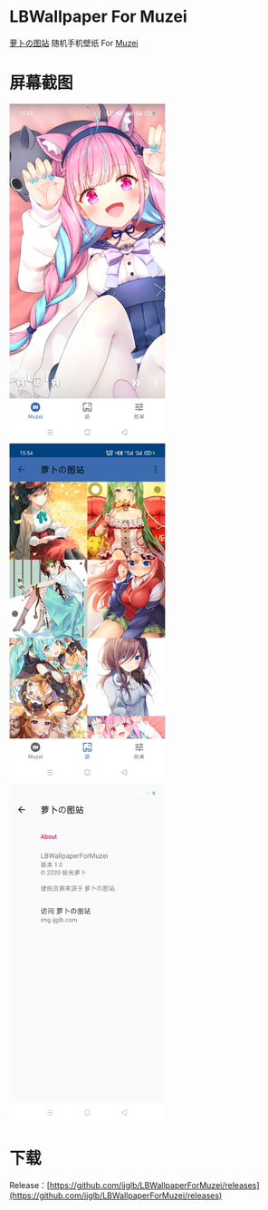 # LBWallpaper For Muzei
[萝卜の图站](https://img.ijglb.com/) 随机手机壁纸 For [Muzei](https://muzei.co/)

# 屏幕截图
<div>
   <img src="art/01.jpg" width="275" alt="screenshot 1">
   <img src="art/02.jpg" width="275" alt="screenshot 2">
   <img src="art/03.jpg" width="275" alt="screenshot 3">
</div>

# 下载
Release：[https://github.com/ijglb/LBWallpaperForMuzei/releases](https://github.com/ijglb/LBWallpaperForMuzei/releases)